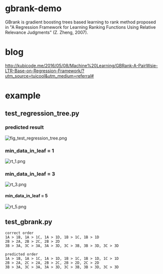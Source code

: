 # gbrank-demo

GBrank is gradient boosting trees based learning to rank method proposed in 
"A Regression Framework for Learning Ranking Functions Using Relative Relevance Judgments" (Z. Zheng, 2007).

# blog
http://kubicode.me/2016/05/08/Machine%20Learning/GBRank-A-PairWsie-LTR-Base-on-Regression-Framework/?utm_source=tuicool&utm_medium=referral#

# example

## test_regression_tree.py

### predicted result
![fig_test_regression_tree.png](fig_test_regression_tree.png)

### min_data_in_leaf = 1
![rt_1.png](rt_1.png)

### min_data_in_leaf = 3
![rt_3.png](rt_3.png)

#### min_data_in_leaf = 5
![rt_5.png](rt_5.png)

## test_gbrank.py

```
correct order
1A > 1B, 1A > 1C, 1A > 1D, 1B > 1C, 1B > 1D
2B > 2A, 2B > 2C, 2B > 2D
3B > 3A, 3C > 3A, 3A > 3D, 3C > 3B, 3B > 3D, 3C > 3D

predicted order
1A > 1B, 1A > 1C, 1A > 1D, 1B > 1C, 1B > 1D, 1C > 1D
2B > 2A, 2C > 2A, 2B > 2C, 2B > 2D, 2C > 2D
3B > 3A, 3C > 3A, 3A > 3D, 3C > 3B, 3B > 3D, 3C > 3D
```

